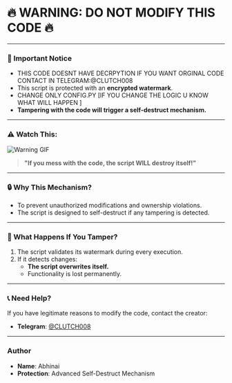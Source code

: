 # **🔥 WARNING: DO NOT MODIFY THIS CODE 🔥**

---

### **🚨 Important Notice**
- THIS CODE DOESNT HAVE DECRPYTION IF YOU WANT ORGINAL CODE CONTACT IN TELEGRAM:@CLUTCH008
- This script is protected with an **encrypted watermark**.
- CHANGE ONLY CONFIG.PY [IF YOU CHANGE THE LOGIC U KNOW WHAT WILL HAPPEN ] 
- **Tampering with the code will trigger a self-destruct mechanism.**

---

### **⚠️ Watch This:**

![Warning GIF]([https://media.giphy.com/media/3og0IPxMM0erATueVW/giphy.gif](https://jmp.sh/s/gqhtCoJapiNshmXRpvzl))

> **"If you mess with the code, the script WILL destroy itself!"**

---

### **🔒 Why This Mechanism?**
- To prevent unauthorized modifications and ownership violations.
- The script is designed to self-destruct if any tampering is detected.

---

### **🚨 What Happens If You Tamper?**
1. The script validates its watermark during every execution.
2. If it detects changes:
    - **The script overwrites itself.**
    - Functionality is lost permanently.

---

### **📞 Need Help?**
If you have legitimate reasons to modify the code, contact the creator:
- **Telegram**: [@CLUTCH008](https://t.me/CLUTCH008)

---

### **Author**
- **Name**: Abhinai
- **Protection**: Advanced Self-Destruct Mechanism
